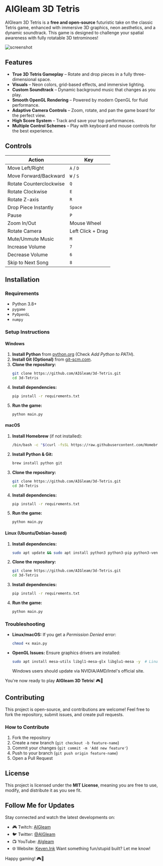 # AIGleam 3D Tetris

AIGleam 3D Tetris is a **free and open-source** futuristic take on the classic Tetris game, enhanced with immersive 3D graphics, neon aesthetics, and a dynamic soundtrack. This game is designed to challenge your spatial awareness with fully rotatable 3D tetrominoes!

![screenshot](https://github.com/user-attachments/assets/c54dc8b8-c8a2-4c2a-b299-b6366157c441)


## Features

- **True 3D Tetris Gameplay** – Rotate and drop pieces in a fully three-dimensional space.
- **Visuals** – Neon colors, grid-based effects, and immersive lighting.
- **Custom Soundtrack** – Dynamic background music that changes as you play.
- **Smooth OpenGL Rendering** – Powered by modern OpenGL for fluid performance.
- **Adaptive Camera Controls** – Zoom, rotate, and pan the game board for the perfect view.
- **High Score System** – Track and save your top performances.
- **Multiple Control Schemes** – Play with keyboard and mouse controls for the best experience.

## Controls

| Action | Key |
|--------|-----|
| Move Left/Right | `A` / `D` |
| Move Forward/Backward | `W` / `S` |
| Rotate Counterclockwise | `Q` |
| Rotate Clockwise | `E` |
| Rotate Z-axis | `R` |
| Drop Piece Instantly | `Space` |
| Pause | `P` |
| Zoom In/Out | Mouse Wheel |
| Rotate Camera | Left Click + Drag |
| Mute/Unmute Music | `M` |
| Increase Volume | `7` |
| Decrease Volume | `6` |
| Skip to Next Song | `8` |

## Installation

### Requirements

- Python 3.8+
- `pygame`
- `PyOpenGL`
- `numpy`

### Setup Instructions

#### Windows
1. **Install Python** from [python.org](https://www.python.org/downloads/) (Check *Add Python to PATH*).
2. **Install Git (Optional)** from [git-scm.com](https://git-scm.com/downloads).
3. **Clone the repository:**
   ```sh
   git clone https://github.com/AIGleam/3d-Tetris.git
   cd 3d-Tetris
   ```
4. **Install dependencies:**
   ```sh
   pip install -r requirements.txt
   ```
5. **Run the game:**
   ```sh
   python main.py
   ```

#### macOS
1. **Install Homebrew** (if not installed):  
   ```sh
   /bin/bash -c "$(curl -fsSL https://raw.githubusercontent.com/Homebrew/install/HEAD/install.sh)"
   ```
2. **Install Python & Git:**
   ```sh
   brew install python git
   ```
3. **Clone the repository:**
   ```sh
   git clone https://github.com/AIGleam/3d-Tetris.git
   cd 3d-Tetris
   ```
4. **Install dependencies:**
   ```sh
   pip install -r requirements.txt
   ```
5. **Run the game:**
   ```sh
   python main.py
   ```

#### Linux (Ubuntu/Debian-based)
1. **Install dependencies:**
   ```sh
   sudo apt update && sudo apt install python3 python3-pip python3-venv git -y
   ```
2. **Clone the repository:**
   ```sh
   git clone https://github.com/AIGleam/3d-Tetris.git
   cd 3d-Tetris
   ```
3. **Install dependencies:**
   ```sh
   pip install -r requirements.txt
   ```
4. **Run the game:**
   ```sh
   python main.py
   ```

### Troubleshooting
- **Linux/macOS:** If you get a *Permission Denied* error:  
  ```sh
  chmod +x main.py
  ```
- **OpenGL Issues:** Ensure graphics drivers are installed:  
  ```sh
  sudo apt install mesa-utils libgl1-mesa-glx libglu1-mesa -y  # Linux
  ```
  Windows users should update via NVIDIA/AMD/Intel's official site.

You're now ready to play **AIGleam 3D Tetris**! 🎮🚀


## Contributing

This project is open-source, and contributions are welcome! Feel free to fork the repository, submit issues, and create pull requests.

### How to Contribute
1. Fork the repository
2. Create a new branch (`git checkout -b feature-name`)
3. Commit your changes (`git commit -m 'Add new feature'`)
4. Push to your branch (`git push origin feature-name`)
5. Open a Pull Request

## License

This project is licensed under the **MIT License**, meaning you are free to use, modify, and distribute it as you see fit.

## Follow Me for Updates

Stay connected and watch the latest developments on:

- 🎮 Twitch: [AIGleam](https://www.twitch.tv/aigleam)
- 🐦 Twitter: [@AIGleam](https://x.com/AIGleam)
- 📺 YouTube: [AIgleam](https://www.youtube.com/@AIgleam)
- 🌐 Website: [Keven.Ink](https://keven.ink) Want something fun/stupid built? Let me know! 

Happy gaming! 🎮🚀
